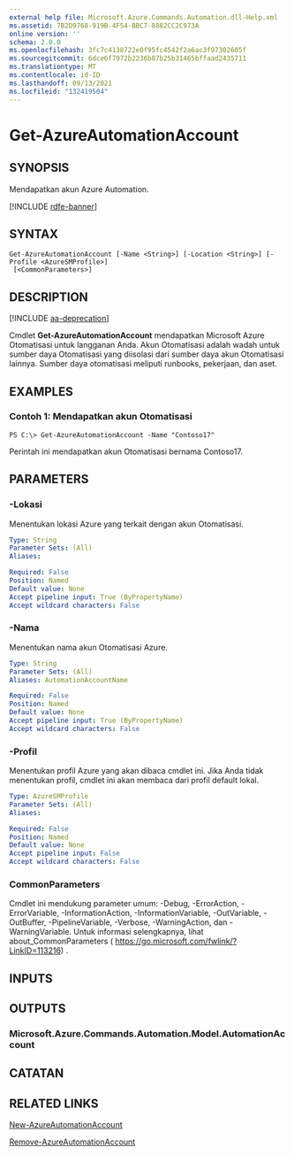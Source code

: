 ```yaml
---
external help file: Microsoft.Azure.Commands.Automation.dll-Help.xml
ms.assetid: 7B2D9768-919B-4F54-BBC7-8882CC2C973A
online version: ''
schema: 2.0.0
ms.openlocfilehash: 3fc7c4138722e0f95fc4542f2a6ac3f97302605f
ms.sourcegitcommit: 6dce6f7972b2236b87b25b31465bffaad2435711
ms.translationtype: MT
ms.contentlocale: id-ID
ms.lasthandoff: 09/13/2021
ms.locfileid: "132419504"
---
```

# Get-AzureAutomationAccount

## SYNOPSIS

Mendapatkan akun Azure Automation.

[!INCLUDE [rdfe-banner](../../includes/rdfe-banner.md)]

## SYNTAX

```
Get-AzureAutomationAccount [-Name <String>] [-Location <String>] [-Profile <AzureSMProfile>]
 [<CommonParameters>]
```

## DESCRIPTION

[!INCLUDE [aa-deprecation](../include/aa-deprecation.md)]

Cmdlet **Get-AzureAutomationAccount** mendapatkan Microsoft Azure Otomatisasi untuk langganan Anda.
Akun Otomatisasi adalah wadah untuk sumber daya Otomatisasi yang diisolasi dari sumber daya akun Otomatisasi lainnya.
Sumber daya otomatisasi meliputi runbooks, pekerjaan, dan aset.

## EXAMPLES

### Contoh 1: Mendapatkan akun Otomatisasi
```
PS C:\> Get-AzureAutomationAccount -Name "Contoso17"
```

Perintah ini mendapatkan akun Otomatisasi bernama Contoso17.

## PARAMETERS

### -Lokasi
Menentukan lokasi Azure yang terkait dengan akun Otomatisasi.

```yaml
Type: String
Parameter Sets: (All)
Aliases: 

Required: False
Position: Named
Default value: None
Accept pipeline input: True (ByPropertyName)
Accept wildcard characters: False
```

### -Nama
Menentukan nama akun Otomatisasi Azure.

```yaml
Type: String
Parameter Sets: (All)
Aliases: AutomationAccountName

Required: False
Position: Named
Default value: None
Accept pipeline input: True (ByPropertyName)
Accept wildcard characters: False
```

### -Profil
Menentukan profil Azure yang akan dibaca cmdlet ini.
Jika Anda tidak menentukan profil, cmdlet ini akan membaca dari profil default lokal.

```yaml
Type: AzureSMProfile
Parameter Sets: (All)
Aliases: 

Required: False
Position: Named
Default value: None
Accept pipeline input: False
Accept wildcard characters: False
```

### CommonParameters
Cmdlet ini mendukung parameter umum: -Debug, -ErrorAction, -ErrorVariable, -InformationAction, -InformationVariable, -OutVariable, -OutBuffer, -PipelineVariable, -Verbose, -WarningAction, dan -WarningVariable. Untuk informasi selengkapnya, lihat about_CommonParameters ( https://go.microsoft.com/fwlink/?LinkID=113216) .

## INPUTS

## OUTPUTS

### Microsoft.Azure.Commands.Automation.Model.AutomationAccount

## CATATAN

## RELATED LINKS

[New-AzureAutomationAccount](./New-AzureAutomationAccount.md)

[Remove-AzureAutomationAccount](./Remove-AzureAutomationAccount.md)


